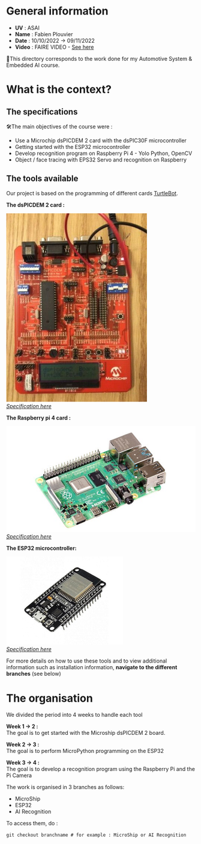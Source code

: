 # General information
- **UV** : ASAI
- **Name** : Fabien Plouvier
- **Date** : 10/10/2022 -> 09/11/2022 
- **Video** : FAIRE VIDEO - [See here](https://www.youtube.com/watch?v=xlRoSH40MOg)  

📌This directory corresponds to the work done for my Automotive System & Embedded AI course.
  
# What is the context?

## The specifications

🛠️The main objectives of the course were :  

- Use a Microchip dsPICDEM 2 card with the dsPIC30F microcontroller
- Getting started with the ESP32 microcontroller
- Develop recognition program on Raspberry Pi 4 - Yolo Python, OpenCV
- Object / face tracing with EPS32 Servo and recognition on Raspberry

## The tools available

Our project is based on the programming of different cards [TurtleBot](http://kobuki.yujinrobot.com/about2/). 

**The dsPICDEM 2 card :**   

![dsPICDEM](data/gitReadme/dspic30f.jpg)  
*[Specification here](https://www.microchip.com/en-us/development-tool/DM300018)*  

**The Raspberry pi 4 card :**   

![RaspberryPi4](data/gitReadme/raspPi4.jpg)  
*[Specification here](https://www.raspberrypi.com/products/raspberry-pi-4-model-b/)*  

**The ESP32 microcontroller:**   

![ESP32](data/gitReadme/esp32.jpeg)  
*[Specification here](https://www.espressif.com/en/products/socs/esp32)*


For more details on how to use these tools and to view additional information such as installation information, **navigate to the different branches** (see below)

# The organisation

We divided the period into 4 weeks to handle each tool

**Week 1 -> 2 :**  
The goal is to get started with the Microship dsPICDEM 2 board.

**Week 2 -> 3 :**  
The goal is to perform MicroPython programming on the ESP32

**Week 3 -> 4 :**  
The goal is to develop a recognition program using the Raspberry Pi and the Pi Camera

The work is organised in 3 branches as follows:  
- MicroShip
- ESP32
- AI Recognition  

To access them, do : 
```git
git checkout branchname # for example : MicroShip or AI Recognition  
```